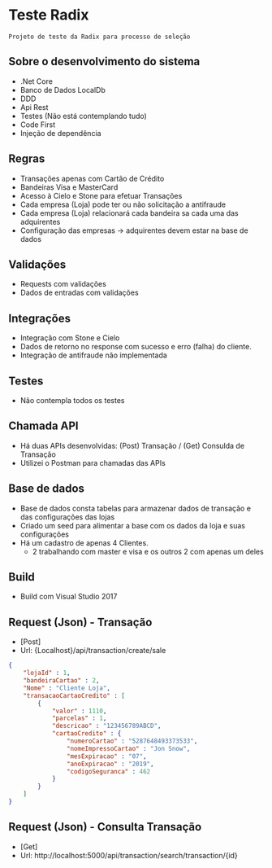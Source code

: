 # Teste Radix

```
Projeto de teste da Radix para processo de seleção
```

## Sobre o desenvolvimento do sistema

- .Net Core
- Banco de Dados LocalDb
- DDD
- Api Rest
- Testes (Não está contemplando tudo)
- Code First
- Injeção de dependência

## Regras

- Transações apenas com Cartão de Crédito
- Bandeiras Visa e MasterCard
- Acesso à Cielo e Stone para efetuar Transações
- Cada empresa (Loja) pode ter ou não solicitação a antifraude
- Cada empresa (Loja) relacionará cada bandeira sa cada uma das adquirentes
- Configuração das empresas -> adquirentes devem estar na base de dados 

## Validações

- Requests com validações
- Dados de entradas com validações

## Integrações

- Integração com Stone e Cielo
- Dados de retorno no response com sucesso e erro (falha) do cliente.
- Integração de antifraude não implementada

## Testes

- Não contempla todos os testes

## Chamada API

- Há duas APIs desenvolvidas: (Post) Transação / (Get) Consulda de Transação
- Utilizei o Postman para chamadas das APIs

## Base de dados

- Base de dados consta tabelas para armazenar dados de transação e das configurações das lojas
- Criado um seed para alimentar a base com os dados da loja e suas configurações
- Há um cadastro de apenas 4 Clientes.
  * 2 trabalhando com master e visa e os outros 2 com apenas um deles

## Build

- Build com Visual Studio 2017

## Request (Json) - Transação

- [Post]
- Url: {Localhost}/api/transaction/create/sale

```Json
{ 
	"lojaId" : 1,
	"bandeiraCartao" : 2,
	"Nome" : "Cliente Loja",
	"transacaoCartaoCredito" : [
		{
			"valor" : 1110,
			"parcelas" : 1,
			"descricao" : "123456789ABCD",
			"cartaoCredito" : {
				"numeroCartao" : "5287648493373533",
				"nomeImpressoCartao" : "Jon Snow",
				"mesExpiracao" : "07",
				"anoExpiracao" : "2019",
				"codigoSeguranca" : 462
			}
		}
	]
}
```

## Request (Json) - Consulta Transação

- [Get]
- Url: http://localhost:5000/api/transaction/search/transaction/{id}
